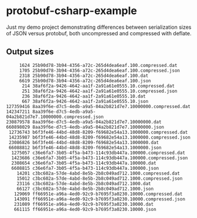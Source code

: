 # protobuf-csharp-example

Just my demo project demonstrating differences between serialization sizes of
JSON versus protobuf, both uncompressed and compressed with deflate. 

## Output sizes

         1624 25b90d78-3b94-4356-a72c-265d4dea6eaf.100.compressed.dat
         1705 25b90d78-3b94-4356-a72c-265d4dea6eaf.100.compressed.json
         2318 25b90d78-3b94-4356-a72c-265d4dea6eaf.100.dat
         6619 25b90d78-3b94-4356-a72c-265d4dea6eaf.100.json
          214 38af6f2a-9426-4642-aa1f-2a91a61e0555.10.compressed.dat
          251 38af6f2a-9426-4642-aa1f-2a91a61e0555.10.compressed.json
          236 38af6f2a-9426-4642-aa1f-2a91a61e0555.10.dat
          667 38af6f2a-9426-4642-aa1f-2a91a61e0555.10.json
    127359416 8aa39f6e-d7c5-4edb-a9a5-04a2b821d7e7.10000000.compressed.dat
    142347211 8aa39f6e-d7c5-4edb-a9a5-04a2b821d7e7.10000000.compressed.json
    230879578 8aa39f6e-d7c5-4edb-a9a5-04a2b821d7e7.10000000.dat
    660898029 8aa39f6e-d7c5-4edb-a9a5-04a2b821d7e7.10000000.json
     12736743 b6f3fe46-44bd-48d8-8209-f69682e54a13.1000000.compressed.dat
     14235987 b6f3fe46-44bd-48d8-8209-f69682e54a13.1000000.compressed.json
     23086826 b6f3fe46-44bd-48d8-8209-f69682e54a13.1000000.dat
     66088812 b6f3fe46-44bd-48d8-8209-f69682e54a13.1000000.json
      1275057 c36e6fa7-3b05-4f5a-b473-114c93db447a.100000.compressed.dat
      1423686 c36e6fa7-3b05-4f5a-b473-114c93db447a.100000.compressed.json
      2308654 c36e6fa7-3b05-4f5a-b473-114c93db447a.100000.dat
      6608815 c36e6fa7-3b05-4f5a-b473-114c93db447a.100000.json
        14201 c3bc602a-57de-4abd-8e5b-2b8c049ad712.1000.compressed.dat
        15012 c3bc602a-57de-4abd-8e5b-2b8c049ad712.1000.compressed.json
        23116 c3bc602a-57de-4abd-8e5b-2b8c049ad712.1000.dat
        66127 c3bc602a-57de-4abd-8e5b-2b8c049ad712.1000.json
       129069 ff66951e-a96a-4ed0-92c9-b7695f3a0230.10000.compressed.dat
       143091 ff66951e-a96a-4ed0-92c9-b7695f3a0230.10000.compressed.json
       231089 ff66951e-a96a-4ed0-92c9-b7695f3a0230.10000.dat
       661115 ff66951e-a96a-4ed0-92c9-b7695f3a0230.10000.json
